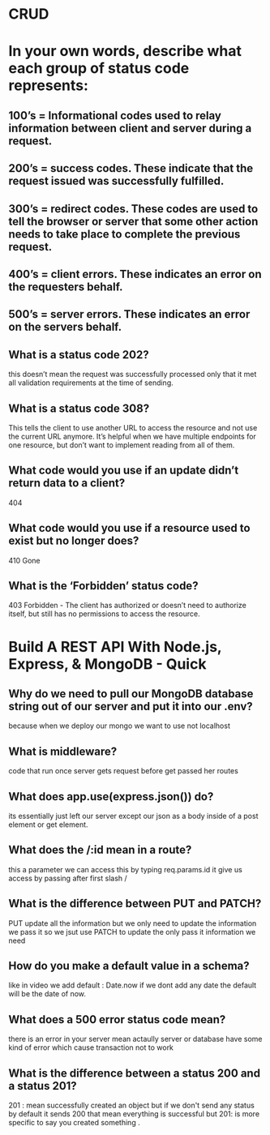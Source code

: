 # CRUD


# In your own words, describe what each group of status code represents:

## 100’s = Informational codes used to relay information between client and server during a request.
## 200’s = success codes. These indicate that the request issued was successfully fulfilled.
## 300’s = redirect codes. These codes are used to tell the browser or server that some other action needs to take place to complete the previous request.
## 400’s = client errors. These indicates an error on the requesters behalf.
## 500’s = server errors. These indicates an error on the servers behalf.
## What is a status code 202?
this doesn’t mean the request was successfully processed only that it met all validation requirements at the time of sending.

## What is a status code 308?
This tells the client to use another URL to access the resource and not use the current URL anymore. It’s helpful when we have multiple endpoints for one resource,
but don’t want to implement reading from all of them.

## What code would you use if an update didn’t return data to a client?
404
## What code would you use if a resource used to exist but no longer does?
410 Gone
## What is the ‘Forbidden’ status code?
403 Forbidden - The client has authorized or doesn’t need to authorize itself, but still has no permissions to access the resource.

# Build A REST API With Node.js, Express, & MongoDB - Quick

## Why do we need to pull our MongoDB database string out of our server and put it into our .env?
because when we deploy our mongo we want to use not localhost 
## What is middleware?
code that run once server gets request before get passed her routes
## What does app.use(express.json()) do?
its essentially just left our server except our json as a body inside of a post element or get element.
## What does the /:id mean in a route?
this a parameter we can access this by typing req.params.id  it give us access by passing after first slash /
## What is the difference between PUT and PATCH?
PUT update all the information but we only need to update the information we pass it so we jsut use PATCH to update the only pass it information we need
## How do you make a default value in a schema?
like in video we add default : Date.now  if we dont add any date the default will be the date of now.
## What does a 500 error status code mean?
there is an error in your server mean actaully server or database have some kind of error which cause transaction not to work 
## What is the difference between a status 200 and a status 201?
201 : mean successfully created an object but if we don't send any status by default it sends 200 that mean everything is successful 
but 201: is more specific to say you created something .
